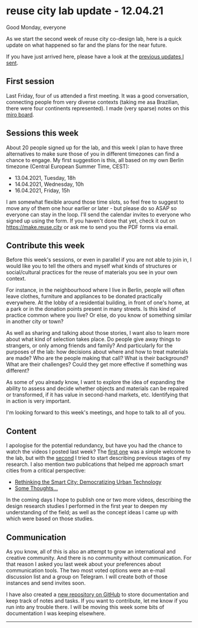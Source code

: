 # reuse city lab update - 12.04.21

Good Monday, everyone

As we start the second week of reuse city co-design lab, here is a quick update on what happened so far and the plans for the near future.

If you have just arrived here, please have a look at the [previous updates I sent](https://github.com/reuse-city/lab/tree/main/communication/updates).

## First session

Last Friday, four of us attended a first meeting. It was a good conversation, connecting people from very diverse contexts (taking me asa Brazilian, there were four continents represented). I made (very sparse) notes on this [miro board](https://miro.com/app/board/o9J_lKnMSCk=/).

## Sessions this week

About 20 people signed up for the lab, and this week I plan to have three alternatives to make sure those of you in different timezones can find a chance to engage. My first suggestion is this, all based on my own Berlin timezone (Central European Summer Time, CEST):

- 13.04.2021, Tuesday, 18h
- 14.04.2021, Wednesday, 10h
- 16.04.2021, Friday, 15h

I am somewhat flexible around those time slots, so feel free to suggest to move any of them one hour earlier or later - but please do so ASAP so everyone can stay in the loop. I'll send the calendar invites to everyone who signed up using the form. If you haven't done that yet, check it out on https://make.reuse.city or ask me to send you the PDF forms via email.

## Contribute this week

Before this week's sessions, or even in parallel if you are not able to join in, I would like you to tell the others and myself what kinds of structures or social/cultural practices for the reuse of materials you see in your own context.

For instance, in the neighbourhood where I live in Berlin, people will often leave clothes, furniture and appliances to be donated practically everywhere. At the lobby of a residential building, in front of one's home, at a park or in the donation points present in many streets. Is this kind of practice common where you live? Or else, do you know of something similar in another city or town?

As well as sharing and talking about those stories, I want also to learn more about what kind of selection takes place. Do people give away things to strangers, or only among friends and family? And particularly for the purposes of the lab: how decisions about where and how to treat materials are made? Who are the people making that call? What is their background? What are their challenges? Could they get more effective if something was different?

As some of you already know, I want to explore the idea of expanding the ability to assess and decide whether objects and materials can be repaired or transformed, if it has value in second-hand markets, etc. Identifying that in action is very important.

I'm looking forward to this week's meetings, and hope to talk to all of you.

## Content

I apologise for the potential redundancy, but have you had the chance to watch the videos I posted last week? The [first one](https://www.youtube.com/watch?v=v2pt18kbZis) was a simple welcome to the lab, but with the [second](https://www.youtube.com/watch?v=mMFH11Sxi_M) I tried to start describing previous stages of my research. I also mention two publications that helped me approach smart cities from a critical perspective:

- [Rethinking the Smart City: Democratizing Urban Technology](https://rosalux.nyc/rethinking-the-smart-city-democratizing-urban-technology/)
- [Some Thoughts...](https://some-thoughts.org/)

In the coming days I hope to publish one or two more videos, describing the design research studies I performed in the first year to deepen my understanding of the field; as well as the concept ideas I came up with which were based on those studies.

## Communication

As you know, all of this is also an attempt to grow an international and creative community. And there is no community without communication. For that reason I asked you last week about your preferences about communication tools. The two most voted options were an e-mail discussion list and a group on Telegram. I will create both of those instances and send invites soon.

I have also created a [new repository on GitHub](https://github.com/reuse-city/lab) to store documentation and keep track of notes and tasks. If you want to contribute, let me know if you run into any trouble there. I will be moving this week some bits of documentation I was keeping elsewhere.

---
